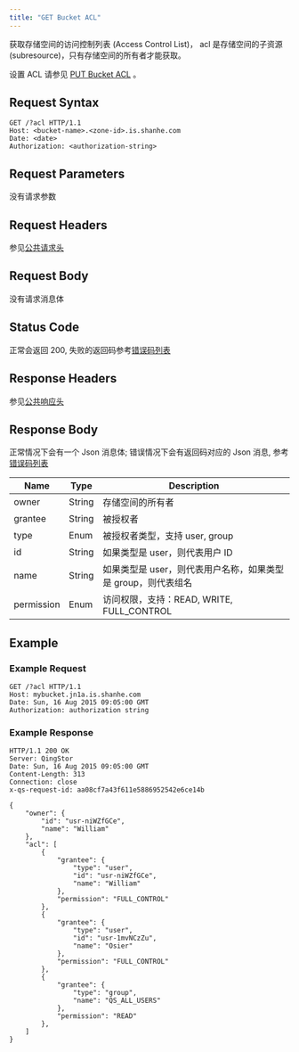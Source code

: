 ```yaml
---
title: "GET Bucket ACL"
---
```



获取存储空间的访问控制列表 (Access Control List)， acl 是存储空间的子资源 (subresource)，只有存储空间的所有者才能获取。

设置 ACL 请参见 [PUT Bucket ACL](../put_acl) 。

## Request Syntax

```http
GET /?acl HTTP/1.1
Host: <bucket-name>.<zone-id>.is.shanhe.com
Date: <date>
Authorization: <authorization-string>
```

## Request Parameters

没有请求参数

## Request Headers

参见[公共请求头](../../../common_header#请求头字段-request-header)


## Request Body

没有请求消息体

## Status Code

正常会返回 200,  失败的返回码参考[错误码列表](../../../error_code)

## Response Headers

参见[公共响应头](../../../common_header#响应头字段-response-header)

## Response Body

正常情况下会有一个 Json 消息体; 错误情况下会有返回码对应的 Json 消息, 参考[错误码列表](../../../error_code/)

| Name | Type | Description |
| --- | --- | --- |
| owner | String | 存储空间的所有者 |
| grantee | String | 被授权者 |
| type | Enum | 被授权者类型，支持 user, group |
| id | String | 如果类型是 user，则代表用户 ID |
| name | String | 如果类型是 user，则代表用户名称，如果类型是 group，则代表组名 |
| permission | Enum | 访问权限，支持：READ, WRITE, FULL_CONTROL |

## Example

### Example Request

```http
GET /?acl HTTP/1.1
Host: mybucket.jn1a.is.shanhe.com
Date: Sun, 16 Aug 2015 09:05:00 GMT
Authorization: authorization string
```

### Example Response

```http
HTTP/1.1 200 OK
Server: QingStor
Date: Sun, 16 Aug 2015 09:05:00 GMT
Content-Length: 313
Connection: close
x-qs-request-id: aa08cf7a43f611e5886952542e6ce14b

{
    "owner": {
        "id": "usr-niWZfGCe",
        "name": "William"
    },
    "acl": [
        {
            "grantee": {
                "type": "user",
                "id": "usr-niWZfGCe",
                "name": "William"
            },
            "permission": "FULL_CONTROL"
        },
        {
            "grantee": {
                "type": "user",
                "id": "usr-1mvNCzZu",
                "name": "Osier"
            },
            "permission": "FULL_CONTROL"
        },
        {
            "grantee": {
                "type": "group",
                "name": "QS_ALL_USERS"
            },
            "permission": "READ"
        },
    ]
}
```
